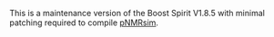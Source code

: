 This is a maintenance version of the Boost Spirit V1.8.5 with minimal patching required to compile [pNMRsim](https://github.com/dch0ph/pNMRsim).

